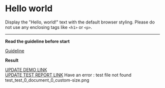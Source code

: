 # Hello world

Display the "Hello, world!" text with the default browser styling. Please do not 
use any enclosing tags like `<h1>` or `<p>`.
___

**Read the guideline before start**

[Guideline](https://mate-academy.github.io/layout_task-guideline/)

**Result**

 

  

[UPDATE DEMO LINK](https://taraskendzor.github.io/layout_hello-world/) <br>
[UPDATE TEST REPORT LINK](https://taraskendzor.github.io/layout_hello-world/report/html_report/)
Have an error  : test file not found test_test_0_document_0_custom-size.png

